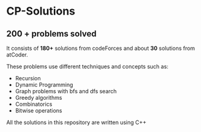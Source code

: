 # CP-Solutions

## 200 + problems solved

 It consists of **180+** solutions from codeForces and about **30** solutions from atCoder. 
 
 These problems use different techniques and concepts such as:
 - Recursion
 - Dynamic Programming
 - Graph problems with bfs and dfs search
 - Greedy algorithms
 - Combinatorics
 - Bitwise operations
 
 All the solutions in this repository are written using C++
